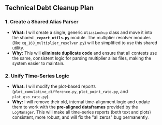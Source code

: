 ## Technical Debt Cleanup Plan

### 1. Create a Shared Alias Parser
* **What:** I will create a single, generic `AliasLookup` class and move it into the shared **`_report_utils.py`** module. The multiplier resolver modules (like `cq_160_multiplier_resolver.py`) will be simplified to use this shared utility.
* **Why:** This will **eliminate duplicate code** and ensure that all contests use the same, consistent logic for parsing multiplier alias files, making the system easier to maintain.

### 2. Unify Time-Series Logic
* **What:** I will modify the plot-based reports (`plot_cumulative_difference.py`, `plot_point_rate.py`, and `plot_qso_rate.py`).
* **Why:** I will remove their old, internal time-alignment logic and update them to work with the **pre-aligned dataframes** provided by the `LogManager`. This will make all time-series reports (both text and plots) consistent, more robust, and will fix the "all zeros" bug permanently.